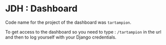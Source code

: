 # JDH : Dashboard

Code name for the project of the dashboard was `tartampion`.

To get access to the dashboard so you need to type : `/tartampion` in the url and then to log yourself with your Django credentials.
